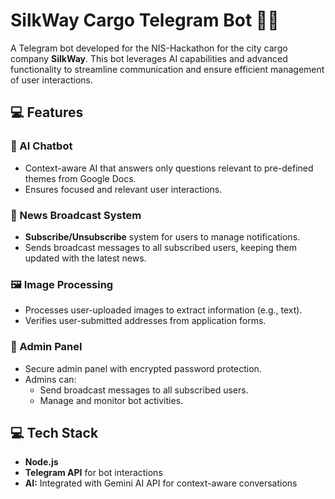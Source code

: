 # SilkWay Cargo Telegram Bot 🚚🤖  

A Telegram bot developed for the NIS-Hackathon for the city cargo company **SilkWay**. This bot leverages AI capabilities and advanced functionality to streamline communication and ensure efficient management of user interactions.  

## 💻 Features  
### 🤖 AI Chatbot  
- Context-aware AI that answers only questions relevant to pre-defined themes from Google Docs.  
- Ensures focused and relevant user interactions.  

### 📰 News Broadcast System  
- **Subscribe/Unsubscribe** system for users to manage notifications.  
- Sends broadcast messages to all subscribed users, keeping them updated with the latest news.  

### 🖼️ Image Processing  
- Processes user-uploaded images to extract information (e.g., text).  
- Verifies user-submitted addresses from application forms.  

### 🔐 Admin Panel  
- Secure admin panel with encrypted password protection.  
- Admins can:  
  - Send broadcast messages to all subscribed users.  
  - Manage and monitor bot activities.  

## 💻 Tech Stack  
-  **Node.js**
- **Telegram API** for bot interactions  
- **AI:** Integrated with Gemini AI API for context-aware conversations  

